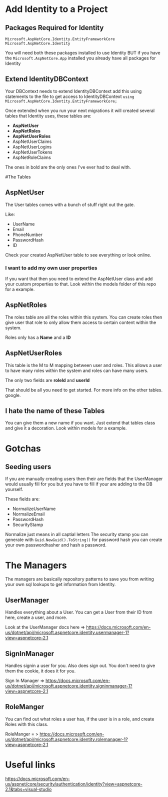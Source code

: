 # Add Identity to a Project
## Packages Required for Identity
`Microsoft.AspNetCore.Identity.EntityFrameworkCore`
`Microsoft.AspNetCore.Identity`

You will need both these packages installed to use Identity
BUT
if you have the `Microsoft.AspNetCore.App` installed you already have all
packages for Identity

## Extend IdentityDBContext
Your DBContext needs to extend IdentityDBContext
add this using statements to the file to get access to IdentityDBContext
`using Microsoft.AspNetCore.Identity.EntityFrameworkCore;`


Once extended when you run your next migrations it will created several tables that
Identity uses, these tables are:
* **AspNetUser**
* **AspNetRoles**
* **AspNetUserRoles**
* AspNetUserClaims
* AspNetUserLogins
* AspNetUserTokens
* AspNetRoleClaims

The ones in bold are the only ones I've ever had to deal with.

#The Tables

## AspNetUser

The User tables comes with a bunch of stuff right out the gate.

Like:
* UserName
* Email
* PhoneNumber
* PasswordHash
* ID

Check your created AspNetUser table to see everything or look online.

### I want to add my own user properties

If you want that then you need to extend the AspNetUser class and add your custom
properties to that. Look within the models folder of this repo for a example.

## AspNetRoles

The roles table are all the roles within this system. You can create roles then give
user that role to only allow them access to certain content within the system.

Roles only has a **Name** and a **ID**

## AspNetUserRoles

This table is the M to M mapping between user and roles. This allows a
user to have many roles within the system and roles can have many users.

The only two fields are **roleId** and **userId**

That should be all you need to get started. For more info on the other tables. google.

## I hate the name of these Tables

You can give them a new name if you want. Just extend that tables class and
give it a decoration. Look within models for a example.

# Gotchas

## Seeding users
  If you are manually creating users then their are fields that the UserManager would
  usually fill for you but you have to fill if your are adding to the DB yourself.

  These fields are:
  * NormalizeUserName
  * NormalizeEmail
  * PasswordHash
  * SecurityStamp

  Normalize just means in all captial letters
  The security stamp you can generate with `Guid.NewGuid().ToString()`
  for password hash you can create your own passwordhasher and hash a password.


# The Managers

The managers are basically repository patterns to save you from writing your own
sql lookups to get information from Identity.

## UserManager

Handles everything about a User. You can get a User from their ID from here,
create a user, and more.

Look at the UserManager docs here => https://docs.microsoft.com/en-us/dotnet/api/microsoft.aspnetcore.identity.usermanager-1?view=aspnetcore-2.1

## SignInManager

Handles signin a user for you. Also does sign out. You don't need to give them the cookie,
it does it for you.

Sign In Manager => https://docs.microsoft.com/en-us/dotnet/api/microsoft.aspnetcore.identity.signinmanager-1?view=aspnetcore-2.1

## RoleManger

You can find out what roles a user has, if the user is in a role, and create Roles
with this class.

RoleManger = > https://docs.microsoft.com/en-us/dotnet/api/microsoft.aspnetcore.identity.rolemanager-1?view=aspnetcore-2.1



# Useful links
https://docs.microsoft.com/en-us/aspnet/core/security/authentication/identity?view=aspnetcore-2.1&tabs=visual-studio
